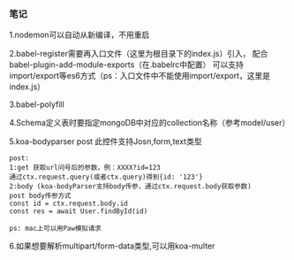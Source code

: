 ### 笔记

1.nodemon可以自动从新编译，不用重启

2.babel-register需要再入口文件（这里为根目录下的index.js）引入，
配合babel-plugin-add-module-exports（在.babelrc中配置）
可以支持import/export等es6方式（ps：入口文件中不能使用import/export，这里是index.js）

3.babel-polyfill

4.Schema定义表时要指定mongoDB中对应的collection名称（参考model/user）

5.koa-bodyparser  post 此控件支持Josn,form,text类型
```
post:
1:get 获取url问号后的参数，例：XXXX?id=123  
通过ctx.request.query(或者ctx.query)得到{id: '123'}
2:body (koa-bodyParser支持body传参，通过ctx.request.body获取参数)
post body传参方式
const id = ctx.request.body.id
const res = await User.findById(id)

ps: mac上可以用Paw模拟请求
```

6.如果想要解析multipart/form-data类型,可以用koa-multer
